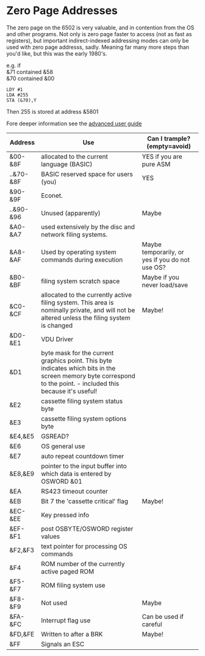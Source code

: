 # Zero Page Addresses
The zero page on the 6502 is very valuable, and in contention from the OS and other programs. Not only is zero page faster to access (not as fast as registers), but important indirect-indexed addressing modes can only be used with zero page addresss, sadly. Meaning far many more steps than you'd like, but this was the early 1980's.

e.g. if  
&71 contained &58  
&70 contained &00  

```
LDY #1
LDA #255
STA (&70),Y
```
Then 255 is stored at address &5801




Fore deeper information see the [advanced user guide](https://stardot.org.uk/forums/download/file.php?id=79236) 

| Address   | Use                                                                                                                                                                | Can I trample? (empty=avoid)                    |
|-----------|--------------------------------------------------------------------------------------------------------------------------------------------------------------------|-------------------------------------------------|
| &00-&8F   | allocated to the current language (BASIC)                                                                                                                          | YES if you are pure ASM                         |
| ..&70-&8F | BASIC reserved space for users (you)                                                                                                                               | YES                                             |
| &90-&9F   | Econet.                                                                                                                                                            |                                                 |
| ..&90-&96 | Unused (apparently)                                                                                                                                                | Maybe                                           |
| &A0-&A7   | used extensively by the disc and  network filing systems.                                                                                                          |                                                 |
| &A8-&AF   | Used by operating system commands during execution                                                                                                                 | Maybe temporarily, or yes if you do not use OS? |
| &B0-&BF   | filing system scratch space                                                                                                                                        | Maybe if you never load/save                    |
| &C0-&CF   | allocated to the currently active filing system.  This area is nominally private, and will  not be altered unless the filing system is changed                     | Maybe!                                          |
| &D0-&E1   | VDU Driver                                                                                                                                                         |                                                 |
|   &D1     | byte mask for the current graphics point. This byte indicates which bits in the screen memory  byte correspond to the point.  - included this because it's useful! |                                                 |
| &E2       | cassette filing system status byte                                                                                                                                 |                                                 |
| &E3       | cassette filing system options byte                                                                                                                                |                                                 |
| &E4,&E5   | GSREAD?                                                                                                                                                            |                                                 |
| &E6       | OS general use                                                                                                                                                     |                                                 |
| &E7       | auto repeat countdown timer                                                                                                                                        |                                                 |
| &E8,&E9   | pointer to the input buffer into which data  is entered by OSWORD &01                                                                                              |                                                 |
| &EA       | RS423 timeout counter                                                                                                                                              |                                                 |
| &EB       | Bit 7 the 'cassette critical' flag                                                                                                                                 | Maybe!                                          |
| &EC-&EE   | Key pressed info                                                                                                                                                   |                                                 |
| &EF-&F1   | post OSBYTE/OSWORD register values                                                                                                                                 |                                                 |
| &F2,&F3   | text pointer for processing OS commands                                                                                                                            |                                                 |
| &F4       | ROM number of the currently active paged ROM                                                                                                                       |                                                 |
| &F5-&F7   | ROM filing system use                                                                                                                                              |                                                 |
| &F8-&F9   | Not used                                                                                                                                                           | Maybe                                           |
| &FA-&FC   | Interrupt flag use                                                                                                                                                 | Can be used if careful                          |
| &FD,&FE   | Written to after a BRK                                                                                                                                             | Maybe!                                          |
| &FF       | Signals an ESC                                                                                                                                                     |                                                 |
